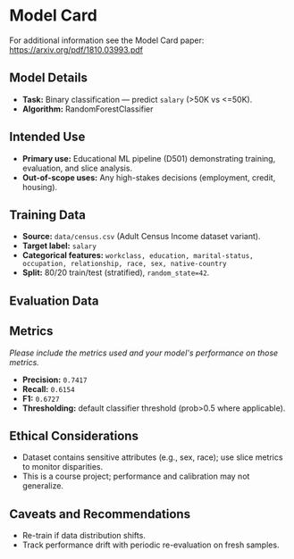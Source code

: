 # Model Card

For additional information see the Model Card paper: https://arxiv.org/pdf/1810.03993.pdf

## Model Details
- **Task:** Binary classification — predict `salary` (>50K vs <=50K).
- **Algorithm:**  RandomForestClassifier
## Intended Use
- **Primary use:** Educational ML pipeline (D501) demonstrating training, evaluation, and slice analysis.
- **Out-of-scope uses:** Any high-stakes decisions (employment, credit, housing).
## Training Data
- **Source:** `data/census.csv` (Adult Census Income dataset variant).
- **Target label:** `salary`
- **Categorical features:** `workclass, education, marital-status, occupation, relationship, race, sex, native-country`
- **Split:** 80/20 train/test (stratified), `random_state=42`.
## Evaluation Data

## Metrics
_Please include the metrics used and your model's performance on those metrics._
- **Precision:** `0.7417`
- **Recall:** `0.6154`
- **F1:** `0.6727`
- **Thresholding:** default classifier threshold (prob>0.5 where applicable).
## Ethical Considerations
- Dataset contains sensitive attributes (e.g., sex, race); use slice metrics to monitor disparities.
- This is a course project; performance and calibration may not generalize.
## Caveats and Recommendations
- Re-train if data distribution shifts.
- Track performance drift with periodic re-evaluation on fresh samples.